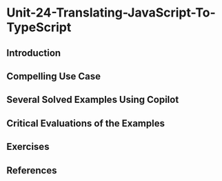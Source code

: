 #  Unit-24-Translating-JavaScript-To-TypeScript
## Introduction
## Compelling Use Case
## Several Solved Examples Using Copilot
## Critical Evaluations of the Examples
## Exercises
## References

